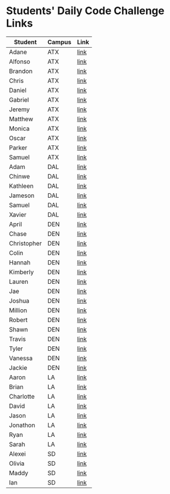 # Students' Daily Code Challenge Links

|Student|Campus|Link|
|---|---|---|
| Adane | ATX | [link]() |
| Alfonso | ATX | [link]() |
| Brandon | ATX | [link](https://git.generalassemb.ly/Bsacco9814/daily-js-code-challenges) |
| Chris | ATX | [link](https://git.generalassemb.ly/ChrisChroma/daily-js-code-challenges) |
| Daniel | ATX | [link](https://git.generalassemb.ly/ddunn40495/daily-js-code-challenges) |
| Gabriel | ATX | [link](https://git.generalassemb.ly/gabivarella/daily-js-code-challenges) |
| Jeremy | ATX | [link](https://git.generalassemb.ly/JBCripe/daily-js-code-challenges) |
| Matthew | ATX | [link](https://git.generalassemb.ly/mjmoquin/daily-js-code-challenges) |
| Monica | ATX | [link](https://git.generalassemb.ly/monicamartinez64/daily-js-code-challenges) |
| Oscar | ATX | [link]() |
| Parker | ATX | [link](https://git.generalassemb.ly/ParkerOH/daily-js-code-challenges) |
| Samuel | ATX | [link](https://git.generalassemb.ly/sammyt/daily-js-code-challenges) |
| Adam | DAL | [link](https://git.generalassemb.ly/jad1985/daily-js-code-challenges) |
| Chinwe | DAL | [link](https://git.generalassemb.ly/chinwe2020/daily-js-code-challenges) |
| Kathleen | DAL | [link](https://git.generalassemb.ly/kstick/daily-js-code-challenges) |
| Jameson | DAL | [link](https://git.generalassemb.ly/Jaice561/daily-js-code-challenges) |
| Samuel | DAL | [link](https://git.generalassemb.ly/samuel117/daily-js-code-challenges) |
| Xavier | DAL | [link](https://git.generalassemb.ly/xaviermarquezdelaplata/daily-js-code-challenges) |
| April | DEN | [link](https://git.generalassemb.ly/aprilkrgonzales/daily-js-code-challenges) |
| Chase | DEN | [link](https://git.generalassemb.ly/chasewri/daily-js-code-challenges) |
| Christopher | DEN | [link](https://git.generalassemb.ly/CViolante/daily-js-code-challenges) |
| Colin | DEN | [link](https://git.generalassemb.ly/colin96man/daily-js-code-challenges) |
| Hannah | DEN | [link](https://git.generalassemb.ly/hbrantley10/daily-js-code-challenges) |
| Kimberly | DEN | [link](https://git.generalassemb.ly/kimberlyalord/daily-js-code-challenges) |
| Lauren | DEN | [link](https://git.generalassemb.ly/laurenmengert/daily-js-code-challenges) |
| Jae | DEN | [link](https://git.generalassemb.ly/hoodieee/daily-js-code-challenges) |
| Joshua | DEN | [link](https://git.generalassemb.ly/joshfern24/daily-js-code-challenges) |
| Million | DEN | [link](https://git.generalassemb.ly/million/daily-js-code-challenges) |
| Robert | DEN | [link](https://git.generalassemb.ly/rperillo1/daily-js-code-challenges) |
| Shawn | DEN | [link](https://git.generalassemb.ly/sgluchacki/daily-js-code-challenges) |
| Travis | DEN | [link](https://git.generalassemb.ly/TCashion44/daily-js-code-challenges) |
| Tyler | DEN | [link](https://git.generalassemb.ly/tawlur/daily-js-code-challenges) |
| Vanessa | DEN | [link](https://git.generalassemb.ly/vanessalarsen33/daily-js-code-challenges) |
| Jackie | DEN | [link]() |
| Aaron | LA | [link](https://git.generalassemb.ly/asmith-asmith/daily-js-code-challenges) |
| Brian | LA | [link](https://git.generalassemb.ly/bliu7/daily-js-code-challenges) |
| Charlotte | LA | [link](https://git.generalassemb.ly/charlottepak/daily-js-code-challenges) |
| David | LA | [link](https://git.generalassemb.ly/davesheinbein/daily-js-code-challenges) |
| Jason | LA | [link](https://git.generalassemb.ly/JHur/daily-js-code-challenges) |
| Jonathon | LA | [link](https://git.generalassemb.ly/JonathanLane/daily-js-code-challenges) |
| Ryan | LA | [link](https://git.generalassemb.ly/Naryx/daily-js-code-challenges) |
| Sarah | LA | [link](https://git.generalassemb.ly/srosky/daily-js-code-challenges) |
| Alexei | SD | [link](https://git.generalassemb.ly/audarbe/daily-js-code-challenges) |
| Olivia | SD | [link](https://git.generalassemb.ly/olivialauren/daily-js-code-challenges) |
| Maddy | SD | [link](https://git.generalassemb.ly/maddy-v/daily-js-code-challenges) |
| Ian | SD | [link](https://git.generalassemb.ly/ivitaga/daily-js-code-challenges) |

